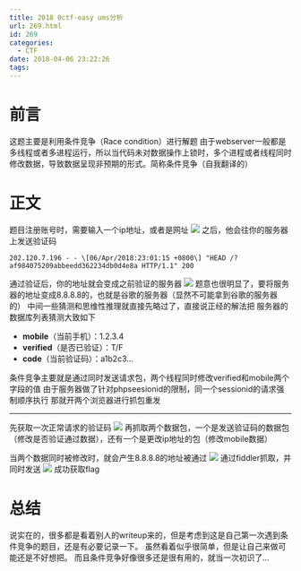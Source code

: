 ```yaml
---
title: 2018 0ctf-easy ums分析
url: 269.html
id: 269
categories:
  - CTF
date: 2018-04-06 23:22:26
tags:
---
```


# 前言

这题主要是利用条件竞争（Race condition）进行解题 
由于webserver一般都是多线程或者多进程运行，所以当代码未对数据操作上锁时，多个进程或者线程同时修改数据，导致数据呈现非预期的形式。简称条件竞争（自我翻译的）  

# 正文

题目注册账号时，需要输入一个ip地址，或者是网址 
![](http://blog.kingkk.com/wp-content/uploads/2018/04/f377bb483f04c2b60b4c4cebd0698019.png) 
之后，他会往你的服务器上发送验证码
```
202.120.7.196 - - \[06/Apr/2018:23:01:15 +0800\] "HEAD /?af984075209abbeedd362234db0d4e8a HTTP/1.1" 200
```
通过验证后，你的地址就会变成之前验证的服务器 
![](http://blog.kingkk.com/wp-content/uploads/2018/04/2e215aa00b682e3692e3b32e4d5380aa.png) 
题意也很明显了，要将服务器的地址变成8.8.8.8的，也就是谷歌的服务器（显然不可能拿到谷歌的服务器的） 
中间一些猜测和思维性推理就直接先略过了，直接说正经的解法把 服务器的数据库列表猜测大致如下

*   **mobile**（当前手机）：1.2.3.4
*   **verified**（是否已验证）：T/F
*   **code**（当前验证码）：a1b2c3…

条件竞争主要就是通过同时发送请求包，两个线程同时修改verified和mobile两个字段的值 
由于服务器做了针对phpseesionid的限制，同一个sessionid的请求强制顺序执行 
那就开两个浏览器进行抓包重发

* * *

先获取一次正常请求的验证码 
![](http://blog.kingkk.com/wp-content/uploads/2018/04/b8c461fdb6c1f0b8265b5aec43780131.png) 
再抓取两个数据包，一个是发送验证码的数据包（修改是否验证通过数据），还有一个是更改ip地址的包（修改mobile数据） 

当两个数据同时被修改时，就会产生8.8.8.8的地址被通过 
![](http://blog.kingkk.com/wp-content/uploads/2018/04/332b59b68072d2c2e687c0aabfbde77a.png) 
通过fiddler抓取，并同时发送 ![](http://blog.kingkk.com/wp-content/uploads/2018/04/82fdb8c6f678a11acb297ea8337377ad.png) 
成功获取flag    

#  总结

说实在的，很多都是看着别人的writeup来的，但是考虑到这是自己第一次遇到条件竞争的题目，还是有必要记录一下。 
虽然看着似乎很简单，但是让自己来做可能还是不好想把。 
而且条件竞争好像很多还是很有用的，就当一次初识了…